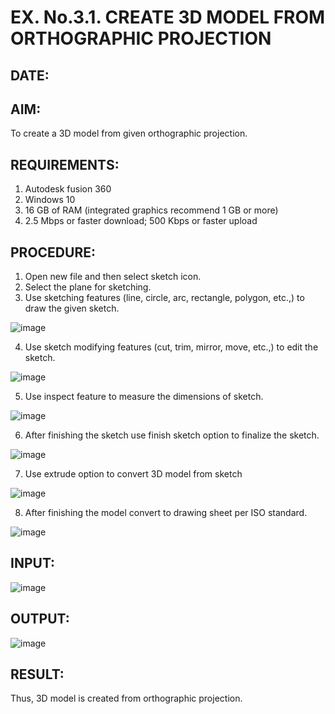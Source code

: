 # EX. No.3.1. CREATE 3D MODEL FROM ORTHOGRAPHIC PROJECTION
## DATE:

## AIM:
To create a 3D model from given orthographic projection.

## REQUIREMENTS:
1. Autodesk fusion 360
2. Windows 10
3. 16 GB of RAM (integrated graphics recommend 1 GB or more)
4. 2.5 Mbps or faster download; 500 Kbps or faster upload 

## PROCEDURE:
1.	Open new file and then select sketch icon.
2.	Select the plane for sketching. 
3.	Use sketching features (line, circle, arc, rectangle, polygon, etc.,) to draw the given sketch.

![image](https://user-images.githubusercontent.com/113594316/198551199-8d9b7f6c-6ea7-4d59-8e8c-173f2b5e088f.png)

4.	Use sketch modifying features (cut, trim, mirror, move, etc.,) to edit the sketch.

![image](https://user-images.githubusercontent.com/113594316/198551220-c7aa6694-4427-48e2-9d91-cd7e9615d651.png)

5.	Use inspect feature to measure the dimensions of sketch.

![image](https://user-images.githubusercontent.com/113594316/198551270-45875855-43a7-4471-af35-bd10cd9dd153.png)

6.	After finishing the sketch use finish sketch option to finalize the sketch.

![image](https://user-images.githubusercontent.com/113594316/198551309-8d7ac6c8-6740-479f-8186-195c89823fda.png)

7.	Use extrude option to convert 3D model from sketch

![image](https://user-images.githubusercontent.com/113594316/198551340-fe1f3b48-df79-44ef-a4ae-ff1cd22503ea.png)

8.	After finishing the model convert to drawing sheet per  ISO standard.

![image](https://user-images.githubusercontent.com/113594316/198551370-54509915-ec69-4862-9c17-156d61a83b11.png)

## INPUT:
![image](https://user-images.githubusercontent.com/113594316/198551872-276f8b80-bea8-4d4a-b2e8-bfdcd1e9d3cc.png)

## OUTPUT:

![image](https://github.com/user-attachments/assets/8a3e09ac-3fd7-4592-a0ea-dddba26e22c2)


## RESULT:
Thus, 3D model is created from orthographic projection.
